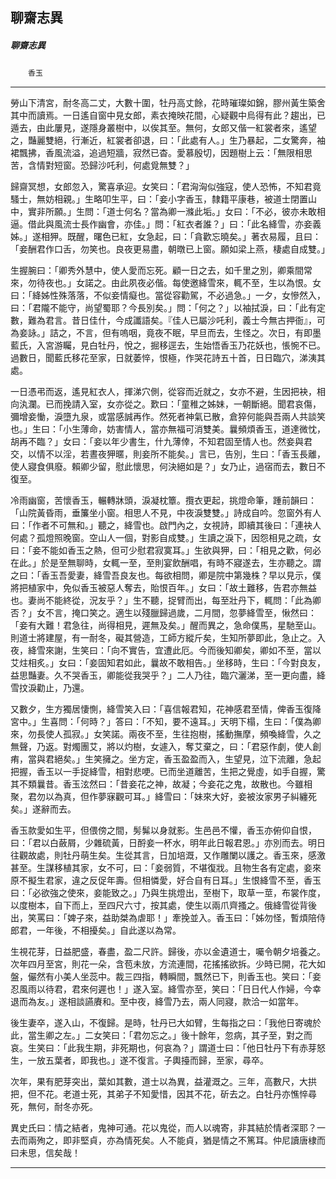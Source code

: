 

## 聊齋志異

##### 聊齋志異
　　`香玉`

* * *

勞山下清宮，耐冬高二丈，大數十圍，牡丹高丈餘，花時璀璨如錦，膠州黃生築舍其中而讀焉。一日遙自窗中見女郎，素衣掩映花間，心疑觀中烏得有此？趨出，已遁去，由此屢見，遂隱身叢樹中，以俟其至。無何，女郎又偕一紅裳者來，遙望之，豔麗雙絕，行漸近，紅裳者卻退，曰：「此處有人。」生乃暴起，二女驚奔，袖裙飄拂，香風流溢，追過短牆，寂然已杳。愛慕殷切，因題樹上云：「無限相思苦，含情對短窗。恐歸沙吒利，何處覓無雙？」

歸齋冥想，女郎忽入，驚喜承迎。女笑曰：「君洶洶似強寇，使人恐怖，不知君竟騷士，無妨相親。」生略叩生平，曰：「妾小字香玉，隸籍平康巷，被道士閉置山中，實非所願。」生問：「道士何名？當為卿一滌此垢。」女曰：「不必，彼亦未敢相逼。借此與風流士長作幽會，亦佳。」問：「紅衣者誰？」曰：「此名絳雪，亦妾義姊。」遂相狎。既醒，曙色已紅，女急起，曰：「貪歡忘曉矣。」著衣易履，且曰：「妾酬君作口舌，勿笑也。良夜更易盡，朝暾已上窗。願如梁上燕，棲處自成雙。」

生握腕曰：「卿秀外慧中，使人愛而忘死。顧一日之去，如千里之別，卿乘間常來，勿待夜也。」女諾之。由此夙夜必偕。每使邀絳雪來，輒不至，生以為恨。女曰：「絳姊性殊落落，不似妾情癡也。當從容勸駕，不必過急。」一夕，女慘然入，曰：「君隴不能守，尚望蜀耶？今長別矣。」問：「何之？」以袖拭淚，曰：「此有定數，難為君言。昔日佳什，今成讖語矣。『佳人已屬沙吒利，義士今無古押衙』，可為妾詠。」詰之，不言，但有嗚咽，竟夜不眠，早旦而去，生怪之。次日，有即墨藍氏，入宮游矚，見白牡丹，悅之，掘移逕去，生始悟香玉乃花妖也，悵惋不已。過數日，聞藍氏移花至家，日就萎悴，恨極，作哭花詩五十首，日日臨穴，涕洟其處。

一日憑弔而返，遙見紅衣人，揮涕穴側，從容而近就之，女亦不避，生因把袂，相向汍瀾。已而挽請入室，女亦從之。歎曰：「童稚之姊妹，一朝斷絕。聞君哀傷，彌增妾慟，淚墮九泉，或當感誠再作。然死者神氣已散，倉猝何能與吾兩人共談笑也。」生曰：「小生薄命，妨害情人，當亦無福可消雙美。曩頻煩香玉，道達微忱，胡再不臨？」女曰：「妾以年少書生，什九薄倖，不知君固至情人也。然妾與君交，以情不以淫，若晝夜狎暱，則妾所不能矣。」言已，告別，生曰：「香玉長離，使人寢食俱廢。賴卿少留，慰此懷思，何決絕如是？」女乃止，過宿而去，數日不復至。

冷雨幽窗，苦懷香玉，輾轉牀頭，淚凝枕簟。攬衣更起，挑燈命筆，踵前韻曰：「山院黃昏雨，垂簾坐小窗。相思人不見，中夜淚雙雙。」詩成自吟。忽窗外有人曰：「作者不可無和。」聽之，絳雪也。啟門內之，女視詩，即續其後曰：「連袂人何處？孤燈照晚窗。空山人一個，對影自成雙。」生讀之淚下，因怨相見之疏，女曰：「妾不能如香玉之熱，但可少慰君寂寞耳。」生欲與狎，曰：「相見之歡，何必在此。」於是至無聊時，女輒一至，至則宴飲酬唱，有時不寢遂去，生亦聽之。謂之曰：「香玉吾愛妻，絳雪吾良友也。每欲相問，卿是院中第幾株？早以見示，僕將把植家中，免似香玉被惡人奪去，貽恨百年。」女曰：「故土難移，告君亦無益也。妻尚不能終從，況友乎？」生不聽，捉臂而出，每至壯丹下，輒問：「此為卿否？」女不言，掩口笑之。適生以殘臘歸過歲，二月間，忽夢絳雪至，愀然曰：「妾有大難！君急往，尚得相見，遲無及矣。」醒而異之，急命僕馬，星馳至山。則道士將建屋，有一耐冬，礙其營造，工師方縱斤矣，生知所夢即此，急止之。入夜，絳雪來謝，生笑曰：「向不實告，宜遭此厄。今而後知卿矣，卿如不至，當以艾炷相炙。」女曰：「妾固知君如此，曩故不敢相告。」坐移時，生曰：「今對良友，益思豔妻。久不哭香玉，卿能從我哭乎？」二人乃往，臨穴灑涕，至一更向盡，絳雪抆淚勸止，乃還。

又數夕，生方獨居悽惻，絳雪笑入曰：「喜信報君知，花神感君至情，俾香玉復降宮中。」生喜問：「何時？」答曰：「不知，要不遠耳。」天明下榻，生曰：「僕為卿來，勿長使人孤寂。」女笑諾。兩夜不至，生往抱樹，搖動撫摩，頻喚絳雪，久之無聲，乃返。對燭團艾，將以灼樹，女遽入，奪艾棄之，曰：「君惡作劇，使人創痏，當與君絕矣。」生笑擁之。坐方定，香玉盈盈而入，生望見，泣下流離，急起把握，香玉以一手捉絳雪，相對悲哽。已而坐道離苦，生把之覺虛，如手自握，驚其不類曩昔。香玉泫然曰：「昔妾花之神，故凝；今妾花之鬼，故散也。今雖相聚，君勿以為真，但作夢寐觀可耳。」絳雪曰：「妹來大好，妾被汝家男子糾纏死矣。」遂辭而去。

香玉款愛如生平，但偎傍之間，髣髴以身就影。生邑邑不懽，香玉亦俯仰自恨，曰：「君以白蘞屑，少雜硫黃，日酹妾一杯水，明年此日報君恩。」亦別而去。明日往觀故處，則牡丹萌生矣。生從其言，日加培溉，又作雕闌以護之。香玉來，感激甚至。生謀移植其家，女不可，曰：「妾弱質，不堪復戕。且物生各有定處，妾來原不擬生君家，違之反促年壽。但相憐愛，好合自有日耳。」生恨絳雪不至，香玉曰：「必欲強之使來，妾能致之。」乃與生挑燈出，至樹下，取草一莖，布裳作度，以度樹本，自下而上，至四尺六寸，按其處，使生以兩爪齊搔之。俄絳雪從背後出，笑罵曰：「婢子來，益助桀為虐耶！」牽挽並入。香玉曰：「姊勿怪，暫煩陪侍郎君，一年後，不相擾矣。」自此遂以為常。

生視花芽，日益肥盛，春盡，盈二尺許。歸後，亦以金遺道士，囑令朝夕培養之。次年四月至宮，則花一朵，含苞未放，方流連間，花搖搖欲拆。少時已開，花大如盤，儼然有小美人坐蕊中。裁三四指，轉瞬間，飄然已下，則香玉也。笑曰：「妾忍風雨以待君，君來何遲也！」遂入室。絳雪亦至，笑曰：「日日代人作婦，今幸退而為友。」遂相談讌賡和。至中夜，絳雪乃去，兩人同寢，款洽一如當年。

後生妻卒，遂入山，不復歸。是時，牡丹已大如臂，生每指之曰：「我他日寄魂於此，當生卿之左。」二女笑曰：「君勿忘之。」後十餘年，忽病，其子至，對之而哀。生笑曰：「此我生期，非死期也，何哀為？」謂道士曰：「他日牡丹下有赤芽怒生，一放五葉者，即我也。」遂不復言。子輿擡而歸，至家，尋卒。

次年，果有肥芽突出，葉如其數，道士以為異，益灌溉之。三年，高數尺，大拱把，但不花。老道士死，其弟子不知愛惜，因其不花，斫去之。白牡丹亦憔悴尋死，無何，耐冬亦死。

異史氏曰：情之結者，鬼神可通。花以鬼從，而人以魂寄，非其結於情者深耶？一去而兩殉之，即非堅貞，亦為情死矣。人不能貞，猶是情之不篤耳。仲尼讀唐棣而曰未思，信矣哉！

* * *

